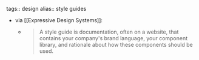 tags:: design
alias:: style guides

- via [[Expressive Design Systems]]:
	- > A style guide is documentation, often on a website, that contains your company's brand language, your component library, and rationale about how these components should be used.